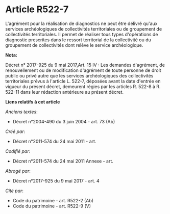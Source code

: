# Article R522-7

L'agrément pour la réalisation de diagnostics ne peut être délivré qu'aux services archéologiques de collectivités
territoriales ou de groupement de collectivités territoriales. Il permet de réaliser tous types d'opérations de diagnostic
prescrites dans le ressort territorial de la collectivité ou du groupement de collectivités dont relève le service
archéologique.

**Nota:**

Décret n° 2017-925 du 9 mai 2017,Art. 15 IV : Les demandes d'agrément, de renouvellement ou de modification d'agrément de
toute personne de droit public ou privé autre que les services archéologiques des collectivités territoriales prévus à
l'article L. 522-7, déposées avant la date d'entrée en vigueur du présent décret, demeurent régies par les articles R. 522-8
à R. 522-11 dans leur rédaction antérieure au présent décret.

**Liens relatifs à cet article**

_Anciens textes_:

  - Décret n°2004-490 du 3 juin 2004 - art. 73 (Ab)

_Créé par_:

  - Décret n°2011-574 du 24 mai 2011  - art.

_Codifié par_:

  - Décret n°2011-574 du 24 mai 2011 Annexe - art.

_Abrogé par_:

  - Décret n°2017-925 du 9 mai 2017 - art. 4

_Cité par_:

  - Code du patrimoine - art. R522-2 (Ab)
  - Code du patrimoine - art. R522-9 (V)
